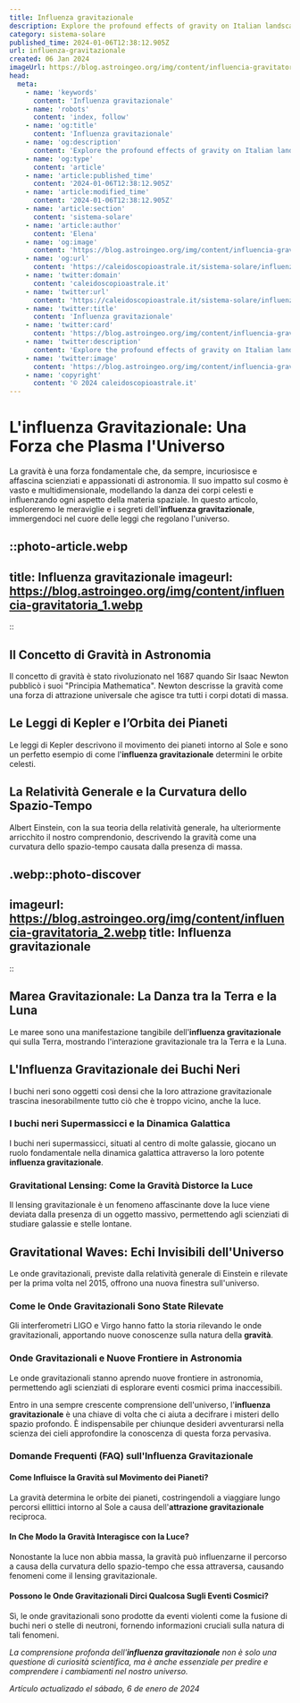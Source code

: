 ```yaml
---
title: Influenza gravitazionale
description: Explore the profound effects of gravity on Italian landscapes, architecture, and culture. Dive into Italys gravitational marvels with us!
category: sistema-solare
published_time: 2024-01-06T12:38:12.905Z
url: influenza-gravitazionale
created: 06 Jan 2024
imageUrl: https://blog.astroingeo.org/img/content/influencia-gravitatoria_1.webp
head:
  meta:
    - name: 'keywords'
      content: 'Influenza gravitazionale'
    - name: 'robots'
      content: 'index, follow'
    - name: 'og:title'
      content: 'Influenza gravitazionale'
    - name: 'og:description'
      content: 'Explore the profound effects of gravity on Italian landscapes, architecture, and culture. Dive into Italys gravitational marvels with us!'
    - name: 'og:type'
      content: 'article'
    - name: 'article:published_time'
      content: '2024-01-06T12:38:12.905Z'
    - name: 'article:modified_time'
      content: '2024-01-06T12:38:12.905Z'
    - name: 'article:section'
      content: 'sistema-solare'
    - name: 'article:author'
      content: 'Elena'
    - name: 'og:image'
      content: 'https://blog.astroingeo.org/img/content/influencia-gravitatoria_1.webp'
    - name: 'og:url'
      content: 'https://caleidoscopioastrale.it/sistema-solare/influenza-gravitazionale'
    - name: 'twitter:domain'
      content: 'caleidoscopioastrale.it'
    - name: 'twitter:url'
      content: 'https://caleidoscopioastrale.it/sistema-solare/influenza-gravitazionale'
    - name: 'twitter:title'
      content: 'Influenza gravitazionale'
    - name: 'twitter:card'
      content: 'https://blog.astroingeo.org/img/content/influencia-gravitatoria_1.webp'
    - name: 'twitter:description'
      content: 'Explore the profound effects of gravity on Italian landscapes, architecture, and culture. Dive into Italys gravitational marvels with us!'
    - name: 'twitter:image'
      content: 'https://blog.astroingeo.org/img/content/influencia-gravitatoria_1.webp'
    - name: 'copyright'
      content: '© 2024 caleidoscopioastrale.it'
---
```

# L'influenza Gravitazionale: Una Forza che Plasma l'Universo

La gravità è una forza fondamentale che, da sempre, incuriosisce e affascina scienziati e appassionati di astronomia. Il suo impatto sul cosmo è vasto e multidimensionale, modellando la danza dei corpi celesti e influenzando ogni aspetto della materia spaziale. In questo articolo, esploreremo le meraviglie e i segreti dell'**influenza gravitazionale**, immergendoci nel cuore delle leggi che regolano l'universo.

::photo-article.webp
---
title: Influenza gravitazionale
imageurl: https://blog.astroingeo.org/img/content/influencia-gravitatoria_1.webp
---
::

## Il Concetto di Gravità in Astronomia
Il concetto di gravità è stato rivoluzionato nel 1687 quando Sir Isaac Newton pubblicò i suoi "Principia Mathematica". Newton descrisse la gravità come una forza di attrazione universale che agisce tra tutti i corpi dotati di massa.

## Le Leggi di Kepler e l’Orbita dei Pianeti
Le leggi di Kepler descrivono il movimento dei pianeti intorno al Sole e sono un perfetto esempio di come l'**influenza gravitazionale** determini le orbite celesti.

## La Relatività Generale e la Curvatura dello Spazio-Tempo
Albert Einstein, con la sua teoria della relatività generale, ha ulteriormente arricchito il nostro comprendonio, descrivendo la gravità come una curvatura dello spazio-tempo causata dalla presenza di massa.

.webp::photo-discover
---
imageurl: https://blog.astroingeo.org/img/content/influencia-gravitatoria_2.webp
title: Influenza gravitazionale
---
::

## Marea Gravitazionale: La Danza tra la Terra e la Luna
Le maree sono una manifestazione tangibile dell'**influenza gravitazionale** qui sulla Terra, mostrando l'interazione gravitazionale tra la Terra e la Luna.

## L'Influenza Gravitazionale dei Buchi Neri
I buchi neri sono oggetti così densi che la loro attrazione gravitazionale trascina inesorabilmente tutto ciò che è troppo vicino, anche la luce.

### I buchi neri Supermassicci e la Dinamica Galattica
I buchi neri supermassicci, situati al centro di molte galassie, giocano un ruolo fondamentale nella dinamica galattica attraverso la loro potente **influenza gravitazionale**.

### Gravitational Lensing: Come la Gravità Distorce la Luce
Il lensing gravitazionale è un fenomeno affascinante dove la luce viene deviata dalla presenza di un oggetto massivo, permettendo agli scienziati di studiare galassie e stelle lontane.

## Gravitational Waves: Echi Invisibili dell'Universo
Le onde gravitazionali, previste dalla relatività generale di Einstein e rilevate per la prima volta nel 2015, offrono una nuova finestra sull'universo.

### Come le Onde Gravitazionali Sono State Rilevate
Gli interferometri LIGO e Virgo hanno fatto la storia rilevando le onde gravitazionali, apportando nuove conoscenze sulla natura della **gravità**.

### Onde Gravitazionali e Nuove Frontiere in Astronomia
Le onde gravitazionali stanno aprendo nuove frontiere in astronomia, permettendo agli scienziati di esplorare eventi cosmici prima inaccessibili.

Entro in una sempre crescente comprensione dell'universo, l'**influenza gravitazionale** è una chiave di volta che ci aiuta a decifrare i misteri dello spazio profondo. È indispensabile per chiunque desideri avventurarsi nella scienza dei cieli approfondire la conoscenza di questa forza pervasiva.

### **Domande Frequenti (FAQ) sull'Influenza Gravitazionale**

#### Come Influisce la Gravità sul Movimento dei Pianeti?
La gravità determina le orbite dei pianeti, costringendoli a viaggiare lungo percorsi ellittici intorno al Sole a causa dell'**attrazione gravitazionale** reciproca.

#### In Che Modo la Gravità Interagisce con la Luce?
Nonostante la luce non abbia massa, la gravità può influenzarne il percorso a causa della curvatura dello spazio-tempo che essa attraversa, causando fenomeni come il lensing gravitazionale.

#### Possono le Onde Gravitazionali Dirci Qualcosa Sugli Eventi Cosmici?
Sì, le onde gravitazionali sono prodotte da eventi violenti come la fusione di buchi neri o stelle di neutroni, fornendo informazioni cruciali sulla natura di tali fenomeni.

_*La comprensione profonda dell'**influenza gravitazionale** non è solo una questione di curiosità scientifica, ma è anche essenziale per predire e comprendere i cambiamenti nel nostro universo.*_

_Artículo actualizado el sábado, 6 de enero de 2024_